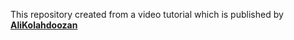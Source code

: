 This repository created from a video tutorial which is published by [**AliKolahdoozan**](https://github.com/AliCharper)
